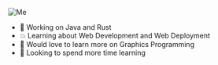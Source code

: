 ![Me](https://cdn.discordapp.com/emojis/736252108696977471.png "Disaster")

- 🌌 Working on Java and Rust
- 💥 Learning about Web Development and Web Deployment
- 🚀 Would love to learn more on Graphics Programming
- 📡 Looking to spend more time learning


<!--
**FlashyReese/FlashyReese** is a ✨ _special_ ✨ repository because its `README.md` (this file) appears on your GitHub profile.

Here are some ideas to get you started:

- 🔭 I’m currently working on ...
- 🌱 I’m currently learning ...
- 👯 I’m looking to collaborate on ...
- 🤔 I’m looking for help with ...
- 💬 Ask me about ...
- 📫 How to reach me: ...
- 😄 Pronouns: ...
- ⚡ Fun fact: ...
-->
